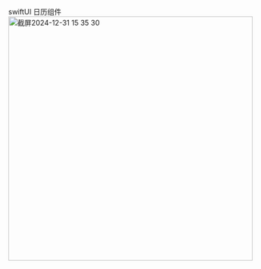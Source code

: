 swiftUI 日历组件
<img width="488" alt="截屏2024-12-31 15 35 30" src="https://github.com/user-attachments/assets/5b7316bc-24bb-4a41-b4cf-ba37eff9f2cf" />
